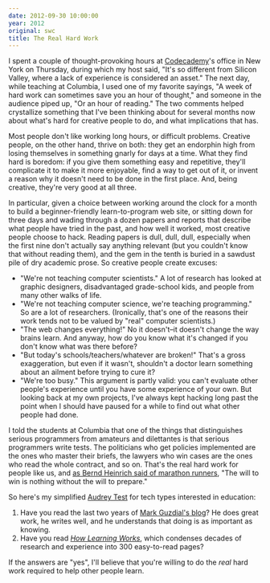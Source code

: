 ```yaml
---
date: 2012-09-30 10:00:00
year: 2012
original: swc
title: The Real Hard Work
---
```

<p>I spent a couple of thought-provoking hours at <a href="http://www.codecademy.com/">Codecademy</a>'s office in New York on Thursday, during which my host said, "It's so different from Silicon Valley, where a lack of experience is considered an asset." The next day, while teaching at Columbia, I used one of my favorite sayings, "A week of hard work can sometimes save you an hour of thought," and someone in the audience piped up, "Or an hour of reading." The two comments helped crystallize something that I've been thinking about for several months now about what's hard for creative people to do, and what implications that has.</p>
<p>Most people don't like working long hours, or difficult problems. Creative people, on the other hand, thrive on both: they get an endorphin high from losing themselves in something gnarly for days at a time. What they find hard is boredom: if you give them something easy and repetitive, they'll complicate it to make it more enjoyable, find a way to get out of it, or invent a reason why it doesn't need to be done in the first place. And, being creative, they're very good at all three.</p>
<p>In particular, given a choice between working around the clock for a month to build a beginner-friendly learn-to-program web site, or sitting down for three days and wading through a dozen papers and reports that describe what people have tried in the past, and how well it worked, most creative people choose to hack. Reading papers is dull, dull, dull, especially when the first nine don't actually say anything relevant (but you couldn't know that without reading them), and the gem in the tenth is buried in a sawdust pile of dry academic prose. So creative people create excuses:</p>
<ul>
<li>"We're not teaching computer scientists." A lot of research has looked at graphic designers, disadvantaged grade-school kids, and people from many other walks of life.</li>
<li>"We're not teaching computer science, we're teaching programming." So are a lot of researchers. (Ironically, that's one of the reasons their work tends not to be valued by "real" computer scientists.)</li>
<li>"The web changes everything!" No it doesn't–it doesn't change the way brains learn. And anyway, how do you know what it's changed if you don't know what was there before?</li>
<li>"But today's schools/teachers/whatever are broken!" That's a gross exaggeration, but even if it wasn't, shouldn't a doctor learn something about an ailment before trying to cure it?</li>
<li>"We're too busy." This argument is partly valid: you can't evaluate other people's experience until you have some experience of your own. But looking back at my own projects, I've always kept hacking long past the point when I should have paused for a while to find out what other people had done.</li>
</ul>
<p>I told the students at Columbia that one of the things that distinguishes serious programmers from amateurs and dilettantes is that serious programmers write tests. The politicians who get policies implemented are the ones who master their briefs, the lawyers who win cases are the ones who read the whole contract, and so on. That's the real hard work for people like us, and <a href="http://www.amazon.com/Why-We-Run-Natural-History/dp/0060958707/">as Bernd Heinrich said of marathon runners</a>, "The will to win is nothing without the will to prepare."</p>
<p>So here's my simplified <a href="http://hackeducation.com/2012/03/17/what-every-techie-should-know-about-education/">Audrey Test</a> for tech types interested in education:</p>
<ol>
<li>Have you read the last two years of <a href="http://computinged.wordpress.com/">Mark Guzdial's blog</a>? He does great work, he writes well, and he understands that doing is as important as knowing.</li>
<li>Have you read <a href="http://www.amazon.com/How-Learning-Works-Research-Based-Jossey-Bass/dp/0470484101"><cite>How Learning Works</cite></a>, which condenses decades of research and experience into 300 easy-to-read pages?</li>
</ol>
<p>If the answers are "yes", I'll believe that you're willing to do the <em>real</em> hard work required to help other people learn.</p>
